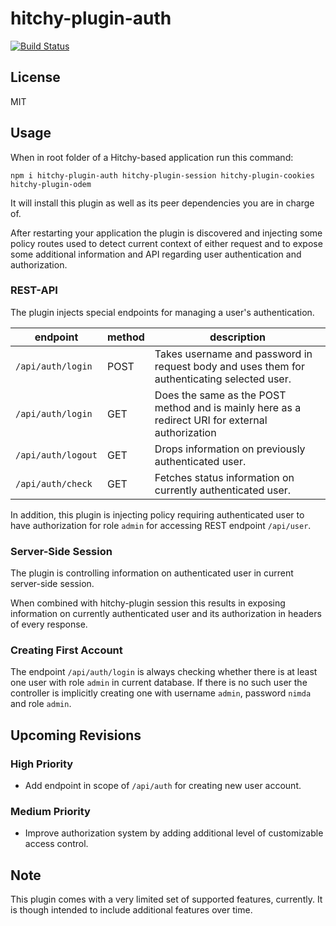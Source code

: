 # hitchy-plugin-auth

[![Build Status](https://travis-ci.org/hitchyjs/plugin-auth.svg?branch=master)](https://travis-ci.org/hitchyjs/plugin-auth)

## License

MIT

## Usage

When in root folder of a Hitchy-based application run this command:

```
npm i hitchy-plugin-auth hitchy-plugin-session hitchy-plugin-cookies hitchy-plugin-odem
```

It will install this plugin as well as its peer dependencies you are in charge of.

After restarting your application the plugin is discovered and injecting some policy routes used to detect current context of either request and to expose some additional information and API regarding user authentication and authorization.

### REST-API

The plugin injects special endpoints for managing a user's authentication.

| endpoint | method | description |
|----------|--------|-------------|
| `/api/auth/login` | POST | Takes username and password in request body and uses them for authenticating selected user. |
| `/api/auth/login` | GET | Does the same as the POST method and is mainly here as a redirect URI for external authorization |
| `/api/auth/logout` | GET | Drops information on previously authenticated user. |
| `/api/auth/check` | GET | Fetches status information on currently authenticated user. |

In addition, this plugin is injecting policy requiring authenticated user to have authorization for role `admin` for accessing REST endpoint `/api/user`.

### Server-Side Session

The plugin is controlling information on authenticated user in current server-side session. 

When combined with hitchy-plugin session this results in exposing information on currently authenticated user and its authorization in headers of every response.

### Creating First Account

The endpoint `/api/auth/login` is always checking whether there is at least one user with role `admin` in current database. If there is no such user the controller is implicitly creating one with username `admin`, password `nimda` and role `admin`.

## Upcoming Revisions

### High Priority

* Add endpoint in scope of `/api/auth` for creating new user account.

### Medium Priority

* Improve authorization system by adding additional level of customizable access control.


## Note

This plugin comes with a very limited set of supported features, currently. It is though intended to include additional features over time.
